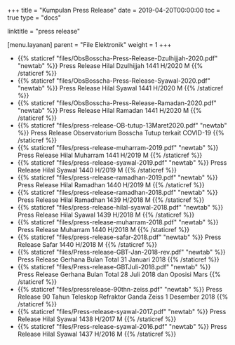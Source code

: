 +++
title = "Kumpulan Press Release"
date = 2019-04-20T00:00:00
toc = true
type = "docs"

linktitle = "press release"

[menu.layanan]
    parent = "File Elektronik"
    weight = 1
+++
* {{% staticref "files/ObsBosscha-Press-Release-Dzulhijjah-2020.pdf" "newtab" %}} Press Release Hilal Dzulhijjah 1441 H/2020 M {{% /staticref %}}
* {{% staticref "files/ObsBosscha-Press-Release-Syawal-2020.pdf" "newtab" %}} Press Release Hilal Syawal 1441 H/2020 M {{% /staticref %}}
* {{% staticref "files/ObsBosscha-Press-Release-Ramadan-2020.pdf" "newtab" %}} Press Release Hilal Ramadan 1441 H/2020 M {{% /staticref %}}
* {{% staticref "files/press-release-OB-tutup-13Maret2020.pdf" "newtab" %}} Press Release Observatorium Bosscha Tutup terkait COVID-19 {{% /staticref %}} 
* {{% staticref "files/press-release-muharram-2019.pdf" "newtab" %}} Press Release Hilal Muharram 1441 H/2019 M {{% /staticref %}}
* {{% staticref "files/press-release-syawal-2019.pdf" "newtab" %}} Press Release Hilal Syawal 1440 H/2019 M {{% /staticref %}}
* {{% staticref "files/press-release-ramadhan-2019.pdf" "newtab" %}} Press Release Hilal Ramadhan 1440 H/2019 M {{% /staticref %}}
* {{% staticref "files/press-release-ramadhan-2018.pdf" "newtab" %}} Press Release Hilal Ramadhan 1439 H/2018 M {{% /staticref %}}
* {{% staticref "files/press-release-hilal-syawal-2018.pdf" "newtab" %}} Press Release Hilal Syawal 1439 H/2018 M {{% /staticref %}}
* {{% staticref "files/press-release-muharram-2018.pdf" "newtab" %}} Press Release Muharram 1440 H/2018 M {{% /staticref %}}
* {{% staticref "files/press-release-safar-2018.pdf" "newtab" %}} Press Release Safar 1440 H/2018 M {{% /staticref %}}
* {{% staticref "files/Press-release-GBT-Jan-2018-rev.pdf" "newtab" %}} Press Release Gerhana Bulan Total 31 Januari 2018 {{% /staticref %}}
* {{% staticref "files/Press-release-GBTJuli-2018.pdf" "newtab" %}} Press Release Gerhana Bulan Total 28 Juli 2018 dan Oposisi Mars {{% /staticref %}}
* {{% staticref "files/pressrelease-90thn-zeiss.pdf" "newtab" %}} Press Release 90 Tahun Teleskop Refraktor Ganda Zeiss 1 Desember 2018 {{% /staticref %}}
* {{% staticref "files/Press-release-syawal-2017.pdf" "newtab" %}} Press Release Hilal Syawal 1438 H/2017 M {{% /staticref %}}
* {{% staticref "files/Press-release-syawal-2016.pdf" "newtab" %}} Press Release Hilal Syawal 1437 H/2016 M {{% /staticref %}}


